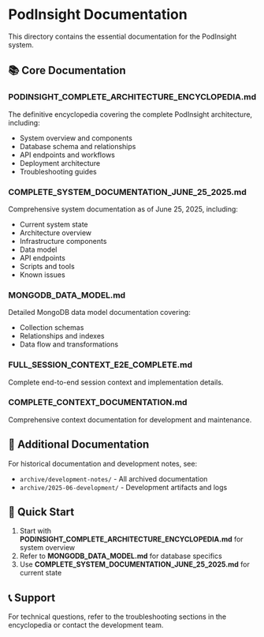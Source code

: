 # PodInsight Documentation

This directory contains the essential documentation for the PodInsight system.

## 📚 Core Documentation

### **PODINSIGHT_COMPLETE_ARCHITECTURE_ENCYCLOPEDIA.md**
The definitive encyclopedia covering the complete PodInsight architecture, including:
- System overview and components
- Database schema and relationships
- API endpoints and workflows
- Deployment architecture
- Troubleshooting guides

### **COMPLETE_SYSTEM_DOCUMENTATION_JUNE_25_2025.md**
Comprehensive system documentation as of June 25, 2025, including:
- Current system state
- Architecture overview
- Infrastructure components
- Data model
- API endpoints
- Scripts and tools
- Known issues

### **MONGODB_DATA_MODEL.md**
Detailed MongoDB data model documentation covering:
- Collection schemas
- Relationships and indexes
- Data flow and transformations

### **FULL_SESSION_CONTEXT_E2E_COMPLETE.md**
Complete end-to-end session context and implementation details.

### **COMPLETE_CONTEXT_DOCUMENTATION.md**
Comprehensive context documentation for development and maintenance.

## 📁 Additional Documentation

For historical documentation and development notes, see:
- `archive/development-notes/` - All archived documentation
- `archive/2025-06-development/` - Development artifacts and logs

## 🚀 Quick Start

1. Start with **PODINSIGHT_COMPLETE_ARCHITECTURE_ENCYCLOPEDIA.md** for system overview
2. Refer to **MONGODB_DATA_MODEL.md** for database specifics
3. Use **COMPLETE_SYSTEM_DOCUMENTATION_JUNE_25_2025.md** for current state

## 📞 Support

For technical questions, refer to the troubleshooting sections in the encyclopedia or contact the development team.
